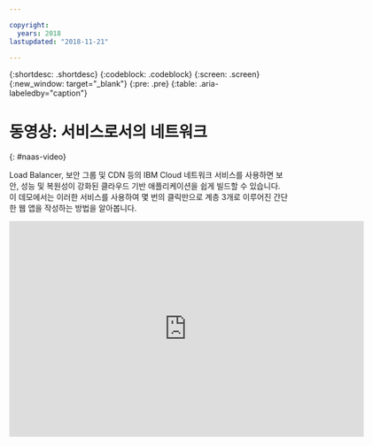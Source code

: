 ```yaml
---

copyright:
  years: 2018
lastupdated: "2018-11-21"

---
```


{:shortdesc: .shortdesc}
{:codeblock: .codeblock}
{:screen: .screen}
{:new_window: target="_blank"}
{:pre: .pre}
{:table: .aria-labeledby="caption"}

# 동영상: 서비스로서의 네트워크
{: #naas-video}

Load Balancer, 보안 그룹 및 CDN 등의 IBM Cloud 네트워크 서비스를 사용하면 보안, 성능 및 복원성이 강화된 클라우드 기반 애플리케이션을 쉽게 빌드할 수 있습니다. 이 데모에서는 이러한 서비스를 사용하여 몇 번의 클릭만으로 계층 3개로 이루어진 간단한 웹 앱을 작성하는 방법을 알아봅니다.

<p>
  <div class="embed-responsive embed-responsive-16by9">
    <iframe class="embed-responsive-item" id="youtubeplayer" type="text/html" title="데모" width="640" height="390" src="https://www.youtube.com/embed/LRvNCXvtkX0?rel=0" frameborder="0" webkitallowfullscreen mozallowfullscreen allowfullscreen> </iframe>
  </div>
</p>
